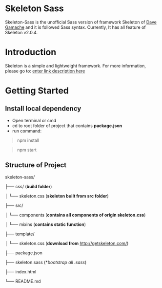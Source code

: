 # Skeleton Sass
Skeleton-Sass is the unofficial Sass version of framework Skeleton of [Dave Gamache](https://twitter.com/dhg) and it is followed Sass syntax. Currently, It has all feature of Skeleton v2.0.4.

# Introduction
Skeleton is a simple and lightweight framework. For more information, please go to:  [enter link description here](http://getskeleton.com/)

# Getting Started
## Install local dependency

 - Open terminal or cmd
 - cd to root folder of project that contains **package.json**
 - run command:
 

> npm install

> npm start

## Structure of Project

skeleton-sass/

├── css/ (**build folder**)

│   └── skeleton.css (**skeleton built from src folder**)

├── src/

│   └── components (**contains all components of origin skeleton.css**)

│   └── mixins (**contains static function**)

├── template/

│   └── skeleton.css (**download from** http://getskeleton.com/)

├── package.json

├── skeleton.sass (**bootstrap all *.sass**)

├── index.html

└── README.md
